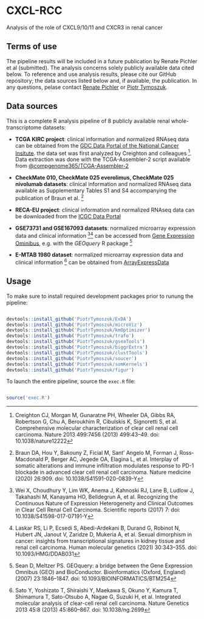 # CXCL-RCC
Analysis of the role of CXCL9/10/11 and CXCR3 in renal cancer 

## Terms of use

The pipeline results will be included in a future publication by Renate Pichler et al (submitted). The analysis concerns solely publicly available data cited below. To reference and use analysis results, please cite our GitHub repository; the data sources listed below and, if available, the publication. In any questions, pelase contact [Renate Pichler](mailto:renate.pichler@i-med.ac.at) or [Piotr Tymoszuk](mailto:piotr.s.tymoszuk@gmail.com).

## Data sources

This is a complete R analysis pipeline of 8 publicly available renal whole-transcriptome datasets:

* __TCGA KIRC project__: clinical information and normalized RNAseq data can be obtained from the [GDC Data Portal of the National Cancer Insitute](https://portal.gdc.cancer.gov/). the data set was first analyzed by Creighton and colleagues [^1]. Data extraction was done with the TCGA-Assembler-2 script available from [@compgenome365/TCGA-Assembler-2](https://github.com/compgenome365/TCGA-Assembler-2/tree/master/TCGA-Assembler)

* __CheckMate 010, CheckMate 025 everolimus, CheckMate 025 nivolumab datasets__: clinical information and normalized RNAseq data available as Supplementary Tables S1 and S4 accompanying the publication of Braun et al. [^2]

* __RECA-EU project__: clinical information and normalized RNAseq data can be downloaded from the [ICGC Data Portal](https://dcc.icgc.org/projects/RECA-EU)

* __GSE73731 and GSE167093 datasets__: normalized microarray expression data and clinical information [^3][^4] can be accessed from [Gene Expression Ominibus](https://www.ncbi.nlm.nih.gov/geo/), e.g. with the _GEOquery_ R package [^5]

* __E-MTAB 1980 dataset__: normalized microarray expression data and clinical information [^6] can be obtained from [ArrayExpressData](https://www.ebi.ac.uk/biostudies/arrayexpress/studies/E-MTAB-1980)

## Usage

To make sure to install required development packages prior to runung the pipeline:

```r

devtools::install_github('PiotrTymoszuk/ExDA')
devtools::install_github('PiotrTymoszuk/microViz')
devtools::install_github('PiotrTymoszuk/kmOptimizer')
devtools::install_github('PiotrTymoszuk/trafo')
devtools::install_github('PiotrTymoszuk/gseaTools')
devtools::install_github('PiotrTymoszuk/biggrExtra')
devtools::install_github('PiotrTymoszuk/clustTools')
devtools::install_github('PiotrTymoszuk/soucer')
devtools::install_github('PiotrTymoszuk/somKernels')
devtools::install_github('PiotrTymoszuk/figur')

```
To launch the entire pipeline, source the `exec.R` file:

```r

source('exec.R')

```

[^1]: Creighton CJ, Morgan M, Gunaratne PH, Wheeler DA, Gibbs RA, Robertson G, Chu A, Beroukhim R, Cibulskis K, Signoretti S, et al. Comprehensive molecular characterization of clear cell renal cell carcinoma. Nature 2013 499:7456 (2013) 499:43–49. doi: 10.1038/nature12222

[^2]: Braun DA, Hou Y, Bakouny Z, Ficial M, Sant’ Angelo M, Forman J, Ross-Macdonald P, Berger AC, Jegede OA, Elagina L, et al. Interplay of somatic alterations and immune infiltration modulates response to PD-1 blockade in advanced clear cell renal cell carcinoma. Nature medicine (2020) 26:909. doi: 10.1038/S41591-020-0839-Y

[^3]: Wei X, Choudhury Y, Lim WK, Anema J, Kahnoski RJ, Lane B, Ludlow J, Takahashi M, Kanayama HO, Belldegrun A, et al. Recognizing the Continuous Nature of Expression Heterogeneity and Clinical Outcomes in Clear Cell Renal Cell Carcinoma. Scientific reports (2017) 7: doi: 10.1038/S41598-017-07191-Y

[^4]: Laskar RS, Li P, Ecsedi S, Abedi-Ardekani B, Durand G, Robinot N, Hubert JN, Janout V, Zaridze D, Mukeria A, et al. Sexual dimorphism in cancer: insights from transcriptional signatures in kidney tissue and renal cell carcinoma. Human molecular genetics (2021) 30:343–355. doi: 10.1093/HMG/DDAB031

[^5]: Sean D, Meltzer PS. GEOquery: a bridge between the Gene Expression Omnibus (GEO) and BioConductor. Bioinformatics (Oxford, England) (2007) 23:1846–1847. doi: 10.1093/BIOINFORMATICS/BTM254

[^6]: Sato Y, Yoshizato T, Shiraishi Y, Maekawa S, Okuno Y, Kamura T, Shimamura T, Sato-Otsubo A, Nagae G, Suzuki H, et al. Integrated molecular analysis of clear-cell renal cell carcinoma. Nature Genetics 2013 45:8 (2013) 45:860–867. doi: 10.1038/ng.2699
